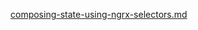 [composing-state-using-ngrx-selectors.md](https://raw.githubusercontent.com/BioPhoton/rx-angular/master/libs/state/docs/snippets/composing-state-using-ngrx-selectors.md ':include')
